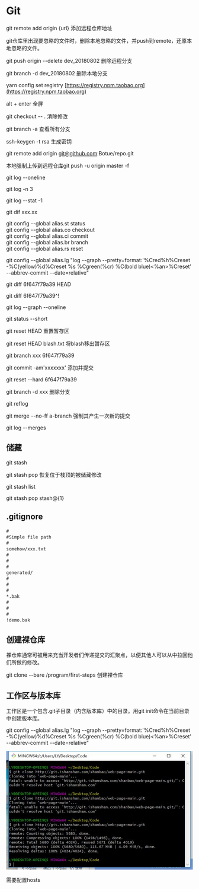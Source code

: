 # Git

git remote add origin {url} 添加远程仓库地址

git仓库里出现要忽略的文件时，删除本地忽略的文件，并push到remote，还原本地忽略的文件。

git push origin --delete dev\_20180802 删除远程分支

git branch -d dev\_20180802 删除本地分支

yarn config set registry [https://registry.npm.taobao.org](https://registry.npm.taobao.org)

alt + enter 全屏

git checkout -- . 清除修改

git branch -a 查看所有分支

ssh-keygen -t rsa 生成密钥

git remote add origin git@github.com:Botue/repo.git

本地强制上传到远程仓库git push -u origin master -f

git log --oneline

git log -n 3

git log --stat -1

git dif xxx.xx

git config --global alias.st status  
git config --global alias.co checkout  
git config --global alias.ci commit  
git config --global alias.br branch  
git config --global alias.rs reset

git config --global alias.lg "log --graph --pretty=format:'%Cred%h%Creset -%C\(yellow\)%d%Creset %s %Cgreen\(%cr\) %C\(bold blue\)&lt;%an&gt;%Creset' --abbrev-commit --date=relative"

git diff 6f647f79a39 HEAD

git diff 6f647f79a39^!

git log --graph --oneline

git status --short

git reset HEAD 重置暂存区

git reset HEAD blash.txt 将blash移出暂存区

git branch xxx 6f647f79a39

git commit -am'xxxxxxx' 添加并提交

git reset --hard 6f647f79a39

git branch -d xxx 删除分支

git reflog

git merge --no-ff a-branch 强制其产生一次新的提交

git log --merges

## 储藏

git stash

git stash pop 恢复位于栈顶的被储藏修改

git stash list

git stash pop stash@{1}

## .gitignore

```text
#
#Simple file path
#
somehow/xxx.txt
#
#
#
generated/
#
#
#
*.bak
#
#
#
!demo.bak
```

## 创建裸仓库

裸仓库通常可被用来充当开发者们传递提交的汇聚点，以便其他人可以从中拉回他们所做的修改。

git clone --bare /program/first-steps 创建裸仓库

## 工作区与版本库

工作区是一个包含.git子目录（内含版本库）中的目录。用git init命令在当前目录中创建版本库。

git config --global alias.lg "log --graph --pretty=format:'%Cred%h%Creset -%C\(yellow\)%d%Creset %s %Cgreen\(%cr\) %C\(bold blue\)&lt;%an&gt;%Creset' --abbrev-commit --date=relative"

![](.gitbook/assets/360截图20180315095201098.jpg)

需要配置hosts

